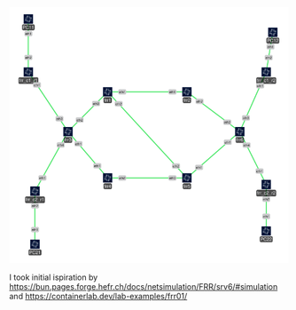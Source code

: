 ![Lab Topology](containerlab-frr-srv6.svg)

I took initial ispiration by https://bun.pages.forge.hefr.ch/docs/netsimulation/FRR/srv6/#simulation and https://containerlab.dev/lab-examples/frr01/